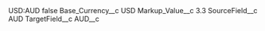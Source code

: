 <?xml version="1.0" encoding="UTF-8"?>
<CustomMetadata xmlns="http://soap.sforce.com/2006/04/metadata" xmlns:xsi="http://www.w3.org/2001/XMLSchema-instance" xmlns:xsd="http://www.w3.org/2001/XMLSchema">
    <label>USD:AUD</label>
    <protected>false</protected>
    <values>
        <field>Base_Currency__c</field>
        <value xsi:type="xsd:string">USD</value>
    </values>
    <values>
        <field>Markup_Value__c</field>
        <value xsi:type="xsd:double">3.3</value>
    </values>
    <values>
        <field>SourceField__c</field>
        <value xsi:type="xsd:string">AUD</value>
    </values>
    <values>
        <field>TargetField__c</field>
        <value xsi:type="xsd:string">AUD__c</value>
    </values>
</CustomMetadata>
